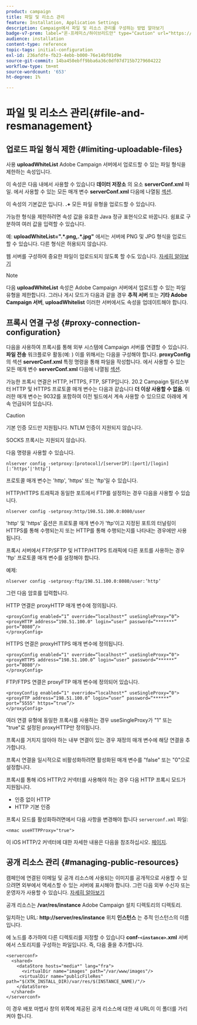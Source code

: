 ```yaml
---
product: campaign
title: 파일 및 리소스 관리
feature: Installation, Application Settings
description: Campaign에서 파일 및 리소스 관리를 구성하는 방법 알아보기
badge-v7-prem: label="온-프레미스/하이브리드만" type="Caution" url="https://experienceleague.adobe.com/docs/campaign-classic/using/installing-campaign-classic/architecture-and-hosting-models/hosting-models-lp/hosting-models.html?lang=ko" tooltip="온-프레미스 및 하이브리드 배포에만 적용"
audience: installation
content-type: reference
topic-tags: initial-configuration
exl-id: 236afdfe-fb23-4ebb-b000-76e14bf01d9e
source-git-commit: 14ba450ebff9bba6a36c0df07d715b7279604222
workflow-type: tm+mt
source-wordcount: '653'
ht-degree: 1%

---
```


# 파일 및 리소스 관리{#file-and-resmanagement}



## 업로드 파일 형식 제한 {#limiting-uploadable-files}

사용 **uploadWhiteList** Adobe Campaign 서버에서 업로드할 수 있는 파일 형식을 제한하는 속성입니다.

이 속성은 다음 내에서 사용할 수 있습니다 **데이터 저장소** 의 요소 **serverConf.xml** 파일. 에서 사용할 수 있는 모든 매개 변수 **serverConf.xml** 다음에 나열됨 [섹션](../../installation/using/the-server-configuration-file.md).

이 속성의 기본값은 입니다. **.+** 모든 파일 유형을 업로드할 수 있습니다.

가능한 형식을 제한하려면 속성 값을 유효한 Java 정규 표현식으로 바꿉니다. 쉼표로 구분하여 여러 값을 입력할 수 있습니다.

예: **uploadWhiteList=&quot;.&#42;.png,.&#42;.jpg&quot;** 에서는 서버에 PNG 및 JPG 형식을 업로드할 수 있습니다. 다른 형식은 허용되지 않습니다.

웹 서버를 구성하여 중요한 파일이 업로드되지 않도록 할 수도 있습니다. [자세히 알아보기](web-server-configuration.md)

>[!NOTE]
>
>다음 **uploadWhiteList** 속성은 Adobe Campaign 서버에서 업로드할 수 있는 파일 유형을 제한합니다. 그러나 게시 모드가 다음과 같을 경우 **추적 서버** 또는 **기타 Adobe Campaign 서버**, **uploadWhitelist** 이러한 서버에서도 속성을 업데이트해야 합니다.

## 프록시 연결 구성 {#proxy-connection-configuration}

다음을 사용하여 프록시를 통해 외부 시스템에 Campaign 서버를 연결할 수 있습니다. **파일 전송** 워크플로우 활동(예: ) 이를 위해서는 다음을 구성해야 합니다. **proxyConfig** 의 섹션 **serverConf.xml** 특정 명령을 통해 파일을 작성합니다. 에서 사용할 수 있는 모든 매개 변수 **serverConf.xml** 다음에 나열됨 [섹션](../../installation/using/the-server-configuration-file.md).

가능한 프록시 연결은 HTTP, HTTPS, FTP, SFTP입니다. 20.2 Campaign 릴리스부터 HTTP 및 HTTPS 프로토콜 매개 변수는 다음과 같습니다 **더 이상 사용할 수 없음**. 이러한 매개 변수는 9032를 포함하여 이전 빌드에서 계속 사용할 수 있으므로 아래에 계속 언급되어 있습니다.

>[!CAUTION]
>
>기본 인증 모드만 지원됩니다. NTLM 인증이 지원되지 않습니다.
>
>SOCKS 프록시는 지원되지 않습니다.
>

다음 명령을 사용할 수 있습니다.

```
nlserver config -setproxy:[protocol]/[serverIP]:[port]/[login][:‘https’|'http’]
```

프로토콜 매개 변수는 &#39;http&#39;, &#39;https&#39; 또는 &#39;ftp&#39;일 수 있습니다.

HTTP/HTTPS 트래픽과 동일한 포트에서 FTP를 설정하는 경우 다음을 사용할 수 있습니다.

```
nlserver config -setproxy:http/198.51.100.0:8080/user
```

&#39;http&#39; 및 &#39;https&#39; 옵션은 프로토콜 매개 변수가 &#39;ftp&#39;이고 지정된 포트의 터널링이 HTTPS를 통해 수행되는지 또는 HTTP를 통해 수행되는지를 나타내는 경우에만 사용됩니다.

프록시 서버에서 FTP/SFTP 및 HTTP/HTTPS 트래픽에 다른 포트를 사용하는 경우 &#39;ftp&#39; 프로토콜 매개 변수를 설정해야 합니다.


예제:

```
nlserver config -setproxy:ftp/198.51.100.0:8080/user:’http’
```

그런 다음 암호를 입력합니다.

HTTP 연결은 proxyHTTP 매개 변수에 정의됩니다.

```
<proxyConfig enabled=“1” override=“localhost*” useSingleProxy=“0”>
<proxyHTTP address=“198.51.100.0" login=“user” password=“*******” port=“8080”/>
</proxyConfig>
```

HTTPS 연결은 proxyHTTPS 매개 변수에 정의됩니다.

```
<proxyConfig enabled=“1" override=“localhost*” useSingleProxy=“0">
<proxyHTTPS address=“198.51.100.0” login=“user” password=“******” port=“8080"/>
</proxyConfig>
```

FTP/FTPS 연결은 proxyFTP 매개 변수에 정의되어 있습니다.

```
<proxyConfig enabled=“1" override=“localhost*” useSingleProxy=“0">
<proxyFTP address=“198.51.100.0” login=“user” password=“******” port=“5555" https=”true”/>
</proxyConfig>
```

여러 연결 유형에 동일한 프록시를 사용하는 경우 useSingleProxy가 &quot;1&quot; 또는 &quot;true&quot;로 설정된 proxyHTTP만 정의됩니다.

프록시를 거치지 않아야 하는 내부 연결이 있는 경우 재정의 매개 변수에 해당 연결을 추가합니다.

프록시 연결을 일시적으로 비활성화하려면 활성화된 매개 변수를 &quot;false&quot; 또는 &quot;0&quot;으로 설정합니다.

프록시를 통해 iOS HTTP/2 커넥터를 사용해야 하는 경우 다음 HTTP 프록시 모드가 지원됩니다.

* 인증 없이 HTTP
* HTTP 기본 인증

프록시 모드를 활성화하려면에서 다음 사항을 변경해야 합니다 `serverconf.xml` 파일:

```
<nmac useHTTPProxy="true">
```

이 iOS HTTP/2 커넥터에 대한 자세한 내용은 다음을 참조하십시오. [페이지](../../delivery/using/about-mobile-app-channel.md).

## 공개 리소스 관리 {#managing-public-resources}

캠페인에 연결된 이메일 및 공개 리소스에 사용되는 이미지를 공개적으로 사용할 수 있으려면 외부에서 액세스할 수 있는 서버에 표시해야 합니다. 그런 다음 외부 수신자 또는 운영자가 사용할 수 있습니다. [자세히 알아보기](../../installation/using/deploying-an-instance.md#managing-public-resources)

공개 리소스는 **/var/res/instance** Adobe Campaign 설치 디렉토리의 디렉토리.

일치하는 URL: **http://server/res/instance** 위치 **인스턴스** 는 추적 인스턴스의 이름입니다.

에 노드를 추가하여 다른 디렉토리를 지정할 수 있습니다 **conf-`<instance>`.xml** 서버에서 스토리지를 구성하는 파일입니다. 즉, 다음 줄을 추가합니다.

```
<serverconf>
  <shared>
    <dataStore hosts="media*" lang="fra">
      <virtualDir name="images" path="/var/www/images"/>
     <virtualDir name="publicFileRes" path="$(XTK_INSTALL_DIR)/var/res/$(INSTANCE_NAME)/"/>
    </dataStore>
  </shared>
</serverconf>
```

이 경우 배포 마법사 창의 위쪽에 제공된 공개 리소스에 대한 새 URL이 이 폴더를 가리켜야 합니다.
